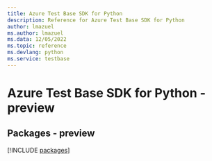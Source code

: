 ```yaml
---
title: Azure Test Base SDK for Python
description: Reference for Azure Test Base SDK for Python
author: lmazuel
ms.author: lmazuel
ms.data: 12/05/2022
ms.topic: reference
ms.devlang: python
ms.service: testbase
---
```

# Azure Test Base SDK for Python - preview
## Packages - preview
[!INCLUDE [packages](test-base-index.md)]